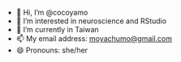 - 👋 Hi, I’m @cocoyamo
- 👀 I’m interested in neuroscience and RStudio
- 🌱 I’m currently in Taiwan
- 📫 My email address: [moyachumo@gmail.com](moyachomo@gmail.com)
- 😄 Pronouns: she/her

<!---
cocoyamo/cocoyamo is a ✨ special ✨ repository because its `README.md` (this file) appears on your GitHub profile.
You can click the Preview link to take a look at your changes.
--->
